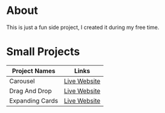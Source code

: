 # About
This is just a fun side project, I created it during my free time.

# Small Projects
| Project Names | Links  | 
| ------------ | ------ | 
| Carousel     | [Live Website](https://marvelcollin.github.io/Website-Dumpy/Carousel)     | 
| Drag And Drop   | [Live Website](https://marvelcollin.github.io/Website-Dumpy/DragAndDrop)     | 
| Expanding Cards    | [Live Website](https://marvelcollin.github.io/Website-Dumpy/ExpandingCards)     | 
